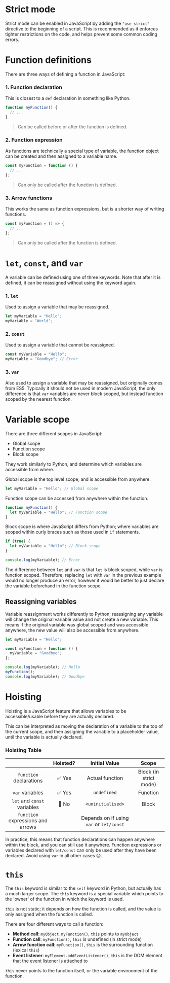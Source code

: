# Strict mode

Strict mode can be enabled in JavaScript by adding the `"use strict"` directive
to the beginning of a script. This is recommended as it enforces tighter
restrictions on the code, and helps prevent some common coding errors.

# Function definitions

There are three ways of defining a function in JavaScript:

### 1. Function declaration

This is closest to a `def` declaration in something like Python.

```javascript
function myFunction() {
  // ...
}
```

> Can be called before or after the function is defined.

### 2. Function expression

As functions are technically a special type of variable, the function object
can be created and then assigned to a variable name.

```javascript
const myFunction = function () {
  // ...
};
```

> Can only be called after the function is defined.

### 3. Arrow functions

This works the same as function expressions, but is a shorter way of
writing functions.

```javascript
const myFunction = () => {
  // ...
};
```

> Can only be called after the function is defined.

# `let`, `const`, and `var`

A variable can be defined using one of three keywords. Note that after it is
defined, it can be reassigned without using the keyword again.

### 1. `let`

Used to assign a variable that may be reassigned.

```javascript
let myVariable = "Hello";
myVariable = "World";
```

### 2. `const`

Used to assign a variable that cannot be reassigned.

```javascript
const myVariable = "Hello";
myVariable = "Goodbye"; // Error
```

### 3. `var`

Also used to assign a variable that may be reassigned, but originally comes from
ES5. Typically it should not be used in modern JavaScript, the only difference
is that `var` variables are never block scoped, but instead function scoped by
the nearest function.

# Variable scope

There are three different scopes in JavaScript:

- Global scope
- Function scope
- Block scope

They work similarly to Python, and determine which variables are accessible from
where.

Global scope is the top level scope, and is accessible from anywhere.

```javascript
let myVariable = "Hello"; // Global scope
```

Function scope can be accessed from anywhere within the function.

```javascript
function myFunction() {
  let myVariable = "Hello"; // Function scope
}
```

Block scope is where JavaScript differs from Python; where variables are scoped within curly braces such as those used in `if` statements.

```javascript
if (true) {
  let myVariable = "Hello"; // Block scope
}

console.log(myVariable); // Error
```

The difference between `let` and `var` is that `let` is block scoped, while
`var` is function scoped. Therefore, replacing `let` with `var` in the previous
example would no longer produce an error, however it would be better to just
declare the variable beforehand in the function scope.

## Reassigning variables

Variable reassignment works differently to Python; reassigning any variable will
change the original variable value and not create a new variable. This means if
the original variable was global scoped and was accessible anywhere, the new
value will also be accessible from anywhere.

```javascript
let myVariable = "Hello";

const myFunction = function () {
  myVariable = "Goodbye";
};

console.log(myVariable); // Hello
myFunction();
console.log(myVariable); // Goodbye
```

# Hoisting

Hoisting is a JavaScript feature that allows variables to be accessible/usable
before they are actually declared.

This can be interpreted as moving the declaration of a variable to the top of
the current scope, and then assigning the variable to a placeholder value, until
the variable is actually declared.

### Hoisting Table

|                                   | Hoisted? |              Initial Value               |         Scope          |
| :-------------------------------: | :------: | :--------------------------------------: | :--------------------: |
|      `function` declarations      |  ✅ Yes  |             Actual function              | Block (in strict mode) |
|          `var` variables          |  ✅ Yes  |               `undefined`                |        Function        |
|    `let` and `const` variables    |  🚫 No   |            `<uninitialised>`             |         Block          |
| `function` expressions and arrows |          | Depends on if using `var` or `let/const` |                        |

In practice, this means that function declarations can happen anywhere within
the block, and you can still use it anywhere. Function expressions or variables declared with
`let/const` can only be used after they have been declared. Avoid using `var` in
all other cases 😉.

# `this`

The `this` keyword is similar to the `self` keyword in Python, but actually has
a much larger scope. The `this` keyword is a special variable which points to
the 'owner' of the function in which the keyword is used.

`this` is not static; it depends on how the function is called, and the value is
only assigned when the function is called.

There are four different ways to call a function:

- **Method call**: `myObject.myFunction()`, `this` points to `myObject`
- **Function call**: `myFunction()`, `this` is undefined (in strict mode)
- **Arrow function call**: `myFunction()`, `this` is the surrounding function
  (lexical `this`)
- **Event listener**: `myElement.addEventListener()`, `this` is the DOM element
  that the event listener is attached to

`this` never points to the function itself, or the variable environment of the function.

